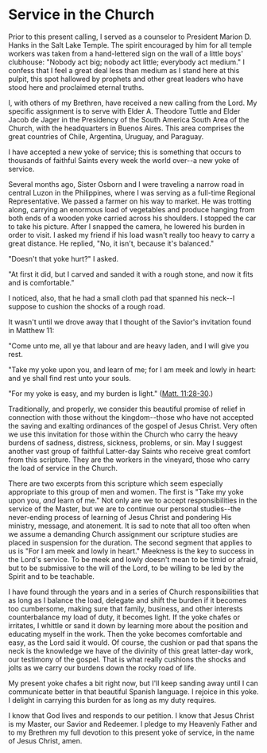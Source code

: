 # Service in the Church

Prior to this present calling, I served as a counselor to President Marion D.
Hanks in the Salt Lake Temple. The spirit encouraged by him for all temple
workers was taken from a hand-lettered sign on the wall of a little boys'
clubhouse: "Nobody act big; nobody act little; everybody act medium." I
confess that I feel a great deal less than medium as I stand here at this
pulpit, this spot hallowed by prophets and other great leaders who have stood
here and proclaimed eternal truths.

I, with others of my Brethren, have received a new calling from the Lord. My
specific assignment is to serve with Elder A. Theodore Tuttle and Elder Jacob
de Jager in the Presidency of the South America South Area of the Church, with
the headquarters in Buenos Aires. This area comprises the great countries of
Chile, Argentina, Uruguay, and Paraguay.

I have accepted a new yoke of service; this is something that occurs to
thousands of faithful Saints every week the world over--a new yoke of service.

Several months ago, Sister Osborn and I were traveling a narrow road in
central Luzon in the Philippines, where I was serving as a full-time Regional
Representative. We passed a farmer on his way to market. He was trotting
along, carrying an enormous load of vegetables and produce hanging from both
ends of a wooden yoke carried across his shoulders. I stopped the car to take
his picture. After I snapped the camera, he lowered his burden in order to
visit. I asked my friend if his load wasn't really too heavy to carry a great
distance. He replied, "No, it isn't, because it's balanced."

"Doesn't that yoke hurt?" I asked.

"At first it did, but I carved and sanded it with a rough stone, and now it
fits and is comfortable."

I noticed, also, that he had a small cloth pad that spanned his neck--I
suppose to cushion the shocks of a rough road.

It wasn't until we drove away that I thought of the Savior's invitation found
in Matthew 11:

"Come unto me, all ye that labour and are heavy laden, and I will give you
rest.

"Take my yoke upon you, and learn of me; for I am meek and lowly in heart: and
ye shall find rest unto your souls.

"For my yoke is easy, and my burden is light." ([Matt.
11:28-30](https://www.lds.org/scriptures/nt/matt/11.28-30?lang=eng#27).)

Traditionally, and properly, we consider this beautiful promise of relief in
connection with those without the kingdom--those who have not accepted the
saving and exalting ordinances of the gospel of Jesus Christ. Very often we
use this invitation for those within the Church who carry the heavy burdens of
sadness, distress, sickness, problems, or sin. May I suggest another vast
group of faithful Latter-day Saints who receive great comfort from this
scripture. They are the workers in the vineyard, those who carry the load of
service in the Church.

There are two excerpts from this scripture which seem especially appropriate
to this group of men and women. The first is "Take my yoke upon you, _and_
learn of me." Not only are we to accept responsibilities in the service of the
Master, but we are to continue our personal studies--the never-ending process
of learning of Jesus Christ and pondering His ministry, message, and
atonement. It is sad to note that all too often when we assume a demanding
Church assignment our scripture studies are placed in suspension for the
duration. The second segment that applies to us is "For I am meek and lowly in
heart." Meekness is the key to success in the Lord's service. To be meek and
lowly doesn't mean to be timid or afraid, but to be submissive to the will of
the Lord, to be willing to be led by the Spirit and to be teachable.

I have found through the years and in a series of Church responsibilities that
as long as I balance the load, delegate and shift the burden if it becomes too
cumbersome, making sure that family, business, and other interests
counterbalance my load of duty, it becomes light. If the yoke chafes or
irritates, I whittle or sand it down by learning more about the position and
educating myself in the work. Then the yoke becomes comfortable and easy, as
the Lord said it would. Of course, the cushion or pad that spans the neck is
the knowledge we have of the divinity of this great latter-day work, our
testimony of the gospel. That is what really cushions the shocks and jolts as
we carry our burdens down the rocky road of life.

My present yoke chafes a bit right now, but I'll keep sanding away until I can
communicate better in that beautiful Spanish language. I rejoice in this yoke.
I delight in carrying this burden for as long as my duty requires.

I know that God lives and responds to our petition. I know that Jesus Christ
is my Master, our Savior and Redeemer. I pledge to my Heavenly Father and to
my Brethren my full devotion to this present yoke of service, in the name of
Jesus Christ, amen.

